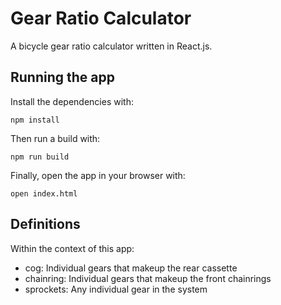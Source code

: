 # Gear Ratio Calculator
A bicycle gear ratio calculator written in React.js.

## Running the app
Install the dependencies with:
```
npm install
```

Then run a build with:
```
npm run build
```

Finally, open the app in your browser with:
```
open index.html
```

## Definitions
Within the context of this app:
- cog: Individual gears that makeup the rear cassette
- chainring: Individual gears that makeup the front chainrings
- sprockets: Any individual gear in the system

